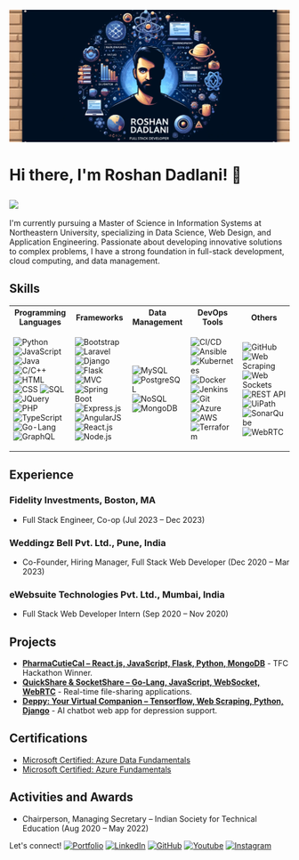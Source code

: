 ![Banner](github_banner.png)

# Hi there, I'm Roshan Dadlani! 👋 <p align="right">
  <img src="https://komarev.com/ghpvc/?username=ROSDAD&color=blue">
</p>


I'm currently pursuing a Master of Science in Information Systems at Northeastern University, specializing in Data Science, Web Design, and Application Engineering. Passionate about developing innovative solutions to complex problems, I have a strong foundation in full-stack development, cloud computing, and data management.

## Skills

<table>
<tr>
<th>Programming Languages</th>
<th>Frameworks</th>
<th>Data Management</th>
<th>DevOps Tools</th>
<th>Others</th>
</tr>
<tr>
<td>

![Python](https://img.shields.io/badge/-Python-3776AB?style=flat&logo=Python&logoColor=white)
![JavaScript](https://img.shields.io/badge/-JavaScript-F7DF1E?style=flat&logo=javascript&logoColor=black)
![Java](https://img.shields.io/badge/-Java-007396?style=flat&logo=java&logoColor=white)
![C/C++](https://img.shields.io/badge/-C%2FC%2B%2B-00599C?style=flat&logo=cplusplus&logoColor=white)
![HTML](https://img.shields.io/badge/-HTML-E34F26?style=flat&logo=html5&logoColor=white)
![CSS](https://img.shields.io/badge/-CSS-1572B6?style=flat&logo=css3&logoColor=white)
![SQL](https://img.shields.io/badge/-SQL-4479A1?style=flat&logo=MySQL&logoColor=white)
![JQuery](https://img.shields.io/badge/-jQuery-0769AD?style=flat&logo=jquery&logoColor=white)
![PHP](https://img.shields.io/badge/-PHP-777BB4?style=flat&logo=php&logoColor=white)
![TypeScript](https://img.shields.io/badge/-TypeScript-007ACC?style=flat&logo=typescript&logoColor=white)
![Go-Lang](https://img.shields.io/badge/-Go-00ADD8?style=flat&logo=go&logoColor=white)
![GraphQL](https://img.shields.io/badge/-GraphQL-E10098?style=flat&logo=graphql&logoColor=white)

</td>
<td>

![Bootstrap](https://img.shields.io/badge/-Bootstrap-563D7C?style=flat&logo=bootstrap&logoColor=white)
![Laravel](https://img.shields.io/badge/-Laravel-FF2D20?style=flat&logo=laravel&logoColor=white)
![Django](https://img.shields.io/badge/-Django-092E20?style=flat&logo=django&logoColor=white)
![Flask](https://img.shields.io/badge/-Flask-000000?style=flat&logo=flask&logoColor=white)
![MVC](https://img.shields.io/badge/-MVC-000000?style=flat)
![Spring Boot](https://img.shields.io/badge/-Spring%20Boot-6DB33F?style=flat&logo=spring&logoColor=white)
![Express.js](https://img.shields.io/badge/-Express.js-000000?style=flat&logo=express&logoColor=white)
![AngularJS](https://img.shields.io/badge/-AngularJS-E23237?style=flat&logo=angularjs&logoColor=white)
![React.js](https://img.shields.io/badge/-React.js-20232A?style=flat&logo=react&logoColor=61DAFB)
![Node.js](https://img.shields.io/badge/-Node.js-43853D?style=flat&logo=node-dot-js&logoColor=white)

</td>
<td>

![MySQL](https://img.shields.io/badge/-MySQL-4479A1?style=flat&logo=mysql&logoColor=white)
![PostgreSQL](https://img.shields.io/badge/-PostgreSQL-316192?style=flat&logo=postgresql&logoColor=white)
![NoSQL](https://img.shields.io/badge/-NoSQL-000000?style=flat&logo=mongodb&logoColor=white)
![MongoDB](https://img.shields.io/badge/-MongoDB-47A248?style=flat&logo=mongodb&logoColor=white)

</td>
<td>

![CI/CD](https://img.shields.io/badge/-CI%2FCD-000000?style=flat)
![Ansible](https://img.shields.io/badge/-Ansible-EE0000?style=flat&logo=ansible&logoColor=white)
![Kubernetes](https://img.shields.io/badge/-Kubernetes-326CE5?style=flat&logo=kubernetes&logoColor=white)
![Docker](https://img.shields.io/badge/-Docker-2496ED?style=flat&logo=docker&logoColor=white)
![Jenkins](https://img.shields.io/badge/-Jenkins-D24939?style=flat&logo=jenkins&logoColor=white)
![Git](https://img.shields.io/badge/-Git-F05032?style=flat&logo=git&logoColor=white)
![Azure](https://img.shields.io/badge/-Azure-0089D6?style=flat&logo=microsoftazure&logoColor=white)
![AWS](https://img.shields.io/badge/-AWS-FF9900?style=flat&logo=amazonaws&logoColor=white)
![Terraform](https://img.shields.io/badge/-Terraform-623CE4?style=flat&logo=terraform&logoColor=white)

</td>
<td>

![GitHub](https://img.shields.io/badge/-GitHub-181717?style=flat&logo=github&logoColor=white)
![Web Scraping](https://img.shields.io/badge/-Web%20Scraping-000000?style=flat)
![Web Sockets](https://img.shields.io/badge/-Web%20Sockets-000000?style=flat)
![REST API](https://img.shields.io/badge/-REST%20API-000000?style=flat)
![UiPath](https://img.shields.io/badge/-UiPath-FF6C37?style=flat&logo=uipath&logoColor=white)
![SonarQube](https://img.shields.io/badge/-SonarQube-CB3032?style=flat&logo=sonarqube&logoColor=white)
![WebRTC](https://img.shields.io/badge/-WebRTC-333333?style=flat&logo=webrtc&logoColor=white)

</td>
</tr>
</table>

## Experience
### Fidelity Investments, Boston, MA
- Full Stack Engineer, Co-op (Jul 2023 – Dec 2023)

### Weddingz Bell Pvt. Ltd., Pune, India
- Co-Founder, Hiring Manager, Full Stack Web Developer (Dec 2020 – Mar 2023)

### eWebsuite Technologies Pvt. Ltd., Mumbai, India
- Full Stack Web Developer Intern (Sep 2020 – Nov 2020)

## Projects
- **[PharmaCutieCal – React.js, JavaScript, Flask, Python, MongoDB](https://github.com/TFC-Civic-Tech-Hackathon/drug-effects-predictor)** - TFC Hackathon Winner.
- **[QuickShare & SocketShare – Go-Lang, JavaScript, WebSocket, WebRTC](https://youtu.be/BTKFaxpgp68)** - Real-time file-sharing applications.
- **[Deppy: Your Virtual Companion – Tensorflow, Web Scraping, Python, Django](https://github.com/ROSDAD/Dr.-Deppy)** - AI chatbot web app for depression support.

## Certifications
- [Microsoft Certified: Azure Data Fundamentals](https://www.credly.com/badges/c3f1f726-f007-4661-89b3-ac9365863952/public_url)
- [Microsoft Certified: Azure Fundamentals](https://www.credly.com/badges/129ab566-be35-42c9-bad8-30c95e55e955/public_url)

## Activities and Awards
- Chairperson, Managing Secretary – Indian Society for Technical Education (Aug 2020 – May 2022)

Let's connect!
[![Portfolio](https://img.shields.io/badge/Portfolio-www.roshandadlani.com-darkblue)](https://www.roshandadlani.com/)
[![LinkedIn](https://img.shields.io/badge/LinkedIn-Roshan%20Dadlani-blue)](https://www.linkedin.com/in/roshan-dadlani/)
[![GitHub](https://img.shields.io/badge/GitHub-ROSDAD-green)](https://github.com/ROSDAD)
[![Youtube](https://img.shields.io/badge/Youtube-@roshandadlani-red)](https://www.youtube.com/@roshandadlani)
[![Instagram](https://img.shields.io/badge/Instagram-@roshan_dadlani-pink)](https://www.instagram.com/roshan_dadlani)


<!--
**ROSDAD/ROSDAD** is a ✨ _special_ ✨ repository because its `README.md` (this file) appears on your GitHub profile.

Here are some ideas to get you started:

- 🔭 I’m currently working on ...
- 🌱 I’m currently learning ...
- 👯 I’m looking to collaborate on ...
- 🤔 I’m looking for help with ...
- 💬 Ask me about ...
- 📫 How to reach me: ...
- 😄 Pronouns: ...
- ⚡ Fun fact: ...
-->
